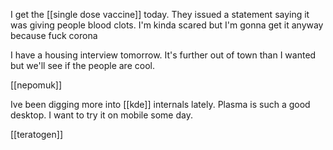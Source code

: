 I get the [[single dose vaccine]] today. They issued a statement saying it was giving people blood clots. I'm kinda scared but I'm gonna get it anyway because fuck corona

I have a housing interview tomorrow. It's further out of town than I wanted but we'll see if the people are cool.

[[nepomuk]]

Ive been digging more into [[kde]] internals lately. Plasma is such a good desktop. I want to try it on mobile some day.

[[teratogen]]



